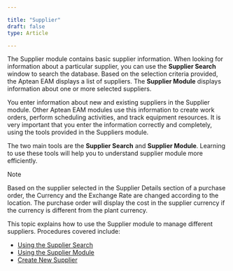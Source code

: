 ```yaml
---  

title: "Supplier"  
draft: false 
type: Article

---
```


The Supplier module contains basic supplier information. When looking for
information about a particular supplier, you can use the **Supplier Search**
window to search the database. Based on the selection criteria provided, the
Aptean EAM displays a list of suppliers. The **Supplier Module** displays
information about one or more selected suppliers.

You enter information about new and existing suppliers in the Supplier module.
Other Aptean EAM modules use this information to create work orders, perform
scheduling activities, and track equipment resources. It is very important
that you enter the information correctly and completely, using the tools
provided in the Suppliers module.

The two main tools are the **Supplier Search** and **Supplier Module**.
Learning to use these tools will help you to understand supplier module more
efficiently.

>[!note]
>Based on the supplier selected in the Supplier Details section of a purchase
order, the Currency and the Exchange Rate are changed according to the
location. The purchase order will display the cost in the supplier currency if
the currency is different from the plant currency.

This topic explains how to use the Supplier module to manage different
suppliers. Procedures covered include:

  * [Using the Supplier Search](Using-the-Supplier-Search.md)
  * [Using the Supplier Module](Using-the-Supplier-Notebook.md)
  * [Create New Supplier](Create-New-Supplier.md)

